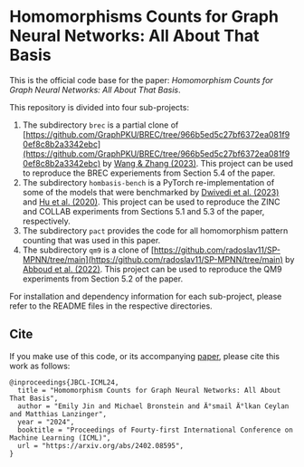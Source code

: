 # Homomorphisms Counts for Graph Neural Networks: All About That Basis

This is the official code base for the paper: *Homomorphism Counts for Graph Neural Networks: All About That Basis*.

This repository is divided into four sub-projects:
1. The subdirectory `brec` is a partial clone of [https://github.com/GraphPKU/BREC/tree/966b5ed5c27bf6372ea081f90ef8c8b2a3342ebc](https://github.com/GraphPKU/BREC/tree/966b5ed5c27bf6372ea081f90ef8c8b2a3342ebc) by [Wang & Zhang (2023)](https://arxiv.org/abs/2304.07702). This project can be used to reproduce the BREC experiements from Section 5.4 of the paper. 
2. The subdirectory `hombasis-bench` is a PyTorch re-implementation of some of the models that were benchmarked by [Dwivedi et al. (2023)](https://arxiv.org/abs/2003.00982) and [Hu et al. (2020)](https://arxiv.org/abs/2005.00687). This project can be used to reproduce the ZINC and COLLAB experiments from Sections 5.1 and 5.3 of the paper, respectively. 
3. The subdirectory `pact` provides the code for all homomorphism pattern counting that was used in this paper.
4. The subdirectory `qm9` is a clone of [https://github.com/radoslav11/SP-MPNN/tree/main](https://github.com/radoslav11/SP-MPNN/tree/main) by [Abboud et al. (2022)](). This project can be used to reproduce the QM9 experiments from Section 5.2 of the paper.

For installation and dependency information for each sub-project, please refer to the README files in the respective directories.

## Cite
If you make use of this code, or its accompanying [paper](https://arxiv.org/abs/2402.08595), please cite this work as follows:
```
@inproceedings{JBCL-ICML24,
  title = "Homomorphism Counts for Graph Neural Networks: All About That Basis",
  author = "Emily Jin and Michael Bronstein and Ä°smail Ä°lkan Ceylan and Matthias Lanzinger",
  year = "2024",
  booktitle = "Proceedings of Fourty-first International Conference on Machine Learning (ICML)",
  url = "https://arxiv.org/abs/2402.08595",
}
```
